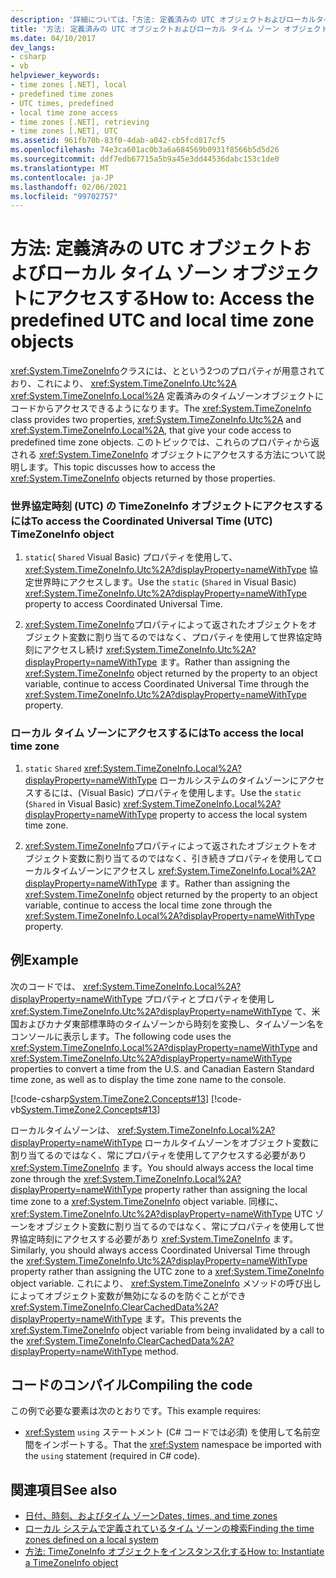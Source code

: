 ```yaml
---
description: '詳細については、「方法: 定義済みの UTC オブジェクトおよびローカルタイムゾーンオブジェクトにアクセスする」を参照してください。'
title: '方法: 定義済みの UTC オブジェクトおよびローカル タイム ゾーン オブジェクトにアクセスする'
ms.date: 04/10/2017
dev_langs:
- csharp
- vb
helpviewer_keywords:
- time zones [.NET], local
- predefined time zones
- UTC times, predefined
- local time zone access
- time zones [.NET], retrieving
- time zones [.NET], UTC
ms.assetid: 961fb70b-83f0-4dab-a042-cb5fcd817cf5
ms.openlocfilehash: 74e3ca601ac0b3a6a684569b0931f8566b5d5d26
ms.sourcegitcommit: ddf7edb67715a5b9a45e3dd44536dabc153c1de0
ms.translationtype: MT
ms.contentlocale: ja-JP
ms.lasthandoff: 02/06/2021
ms.locfileid: "99702757"
---
```

# <a name="how-to-access-the-predefined-utc-and-local-time-zone-objects"></a><span data-ttu-id="7d429-103">方法: 定義済みの UTC オブジェクトおよびローカル タイム ゾーン オブジェクトにアクセスする</span><span class="sxs-lookup"><span data-stu-id="7d429-103">How to: Access the predefined UTC and local time zone objects</span></span>

<span data-ttu-id="7d429-104"><xref:System.TimeZoneInfo>クラスには、とという2つのプロパティが用意されており、これにより、 <xref:System.TimeZoneInfo.Utc%2A> <xref:System.TimeZoneInfo.Local%2A> 定義済みのタイムゾーンオブジェクトにコードからアクセスできるようになります。</span><span class="sxs-lookup"><span data-stu-id="7d429-104">The <xref:System.TimeZoneInfo> class provides two properties, <xref:System.TimeZoneInfo.Utc%2A> and <xref:System.TimeZoneInfo.Local%2A>, that give your code access to predefined time zone objects.</span></span> <span data-ttu-id="7d429-105">このトピックでは、これらのプロパティから返される <xref:System.TimeZoneInfo> オブジェクトにアクセスする方法について説明します。</span><span class="sxs-lookup"><span data-stu-id="7d429-105">This topic discusses how to access the <xref:System.TimeZoneInfo> objects returned by those properties.</span></span>

### <a name="to-access-the-coordinated-universal-time-utc-timezoneinfo-object"></a><span data-ttu-id="7d429-106">世界協定時刻 (UTC) の TimeZoneInfo オブジェクトにアクセスするには</span><span class="sxs-lookup"><span data-stu-id="7d429-106">To access the Coordinated Universal Time (UTC) TimeZoneInfo object</span></span>

1. <span data-ttu-id="7d429-107">`static`( `Shared` Visual Basic) プロパティを使用して、 <xref:System.TimeZoneInfo.Utc%2A?displayProperty=nameWithType> 協定世界時にアクセスします。</span><span class="sxs-lookup"><span data-stu-id="7d429-107">Use the `static` (`Shared` in Visual Basic) <xref:System.TimeZoneInfo.Utc%2A?displayProperty=nameWithType> property to access Coordinated Universal Time.</span></span>

2. <span data-ttu-id="7d429-108"><xref:System.TimeZoneInfo>プロパティによって返されたオブジェクトをオブジェクト変数に割り当てるのではなく、プロパティを使用して世界協定時刻にアクセスし続け <xref:System.TimeZoneInfo.Utc%2A?displayProperty=nameWithType> ます。</span><span class="sxs-lookup"><span data-stu-id="7d429-108">Rather than assigning the <xref:System.TimeZoneInfo> object returned by the property to an object variable, continue to access Coordinated Universal Time through the <xref:System.TimeZoneInfo.Utc%2A?displayProperty=nameWithType> property.</span></span>

### <a name="to-access-the-local-time-zone"></a><span data-ttu-id="7d429-109">ローカル タイム ゾーンにアクセスするには</span><span class="sxs-lookup"><span data-stu-id="7d429-109">To access the local time zone</span></span>

1. <span data-ttu-id="7d429-110">`static` `Shared` <xref:System.TimeZoneInfo.Local%2A?displayProperty=nameWithType> ローカルシステムのタイムゾーンにアクセスするには、(Visual Basic) プロパティを使用します。</span><span class="sxs-lookup"><span data-stu-id="7d429-110">Use the `static` (`Shared` in Visual Basic) <xref:System.TimeZoneInfo.Local%2A?displayProperty=nameWithType> property to access the local system time zone.</span></span>

2. <span data-ttu-id="7d429-111"><xref:System.TimeZoneInfo>プロパティによって返されたオブジェクトをオブジェクト変数に割り当てるのではなく、引き続きプロパティを使用してローカルタイムゾーンにアクセスし <xref:System.TimeZoneInfo.Local%2A?displayProperty=nameWithType> ます。</span><span class="sxs-lookup"><span data-stu-id="7d429-111">Rather than assigning the <xref:System.TimeZoneInfo> object returned by the property to an object variable, continue to access the local time zone through the <xref:System.TimeZoneInfo.Local%2A?displayProperty=nameWithType> property.</span></span>

## <a name="example"></a><span data-ttu-id="7d429-112">例</span><span class="sxs-lookup"><span data-stu-id="7d429-112">Example</span></span>

<span data-ttu-id="7d429-113">次のコードでは、 <xref:System.TimeZoneInfo.Local%2A?displayProperty=nameWithType> プロパティとプロパティを使用し <xref:System.TimeZoneInfo.Utc%2A?displayProperty=nameWithType> て、米国およびカナダ東部標準時のタイムゾーンから時刻を変換し、タイムゾーン名をコンソールに表示します。</span><span class="sxs-lookup"><span data-stu-id="7d429-113">The following code uses the <xref:System.TimeZoneInfo.Local%2A?displayProperty=nameWithType> and <xref:System.TimeZoneInfo.Utc%2A?displayProperty=nameWithType> properties to convert a time from the U.S. and Canadian Eastern Standard time zone, as well as to display the time zone name to the console.</span></span>

[!code-csharp[System.TimeZone2.Concepts#13](../../../samples/snippets/csharp/VS_Snippets_CLR_System/system.TimeZone2.Concepts/CS/TimeZone2Concepts.cs#13)]
[!code-vb[System.TimeZone2.Concepts#13](../../../samples/snippets/visualbasic/VS_Snippets_CLR_System/system.TimeZone2.Concepts/VB/TimeZone2Concepts.vb#13)]

<span data-ttu-id="7d429-114">ローカルタイムゾーンは、 <xref:System.TimeZoneInfo.Local%2A?displayProperty=nameWithType> ローカルタイムゾーンをオブジェクト変数に割り当てるのではなく、常にプロパティを使用してアクセスする必要があり <xref:System.TimeZoneInfo> ます。</span><span class="sxs-lookup"><span data-stu-id="7d429-114">You should always access the local time zone through the <xref:System.TimeZoneInfo.Local%2A?displayProperty=nameWithType> property rather than assigning the local time zone to a <xref:System.TimeZoneInfo> object variable.</span></span> <span data-ttu-id="7d429-115">同様に、 <xref:System.TimeZoneInfo.Utc%2A?displayProperty=nameWithType> UTC ゾーンをオブジェクト変数に割り当てるのではなく、常にプロパティを使用して世界協定時刻にアクセスする必要があり <xref:System.TimeZoneInfo> ます。</span><span class="sxs-lookup"><span data-stu-id="7d429-115">Similarly, you should always access Coordinated Universal Time through the <xref:System.TimeZoneInfo.Utc%2A?displayProperty=nameWithType> property rather than assigning the UTC zone to a <xref:System.TimeZoneInfo> object variable.</span></span> <span data-ttu-id="7d429-116">これにより、 <xref:System.TimeZoneInfo> メソッドの呼び出しによってオブジェクト変数が無効になるのを防ぐことができ <xref:System.TimeZoneInfo.ClearCachedData%2A?displayProperty=nameWithType> ます。</span><span class="sxs-lookup"><span data-stu-id="7d429-116">This prevents the <xref:System.TimeZoneInfo> object variable from being invalidated by a call to the <xref:System.TimeZoneInfo.ClearCachedData%2A?displayProperty=nameWithType> method.</span></span>

## <a name="compiling-the-code"></a><span data-ttu-id="7d429-117">コードのコンパイル</span><span class="sxs-lookup"><span data-stu-id="7d429-117">Compiling the code</span></span>

<span data-ttu-id="7d429-118">この例で必要な要素は次のとおりです。</span><span class="sxs-lookup"><span data-stu-id="7d429-118">This example requires:</span></span>

- <span data-ttu-id="7d429-119"><xref:System> `using` ステートメント (C# コードでは必須) を使用して名前空間をインポートする。</span><span class="sxs-lookup"><span data-stu-id="7d429-119">That the <xref:System> namespace be imported with the `using` statement (required in C# code).</span></span>

## <a name="see-also"></a><span data-ttu-id="7d429-120">関連項目</span><span class="sxs-lookup"><span data-stu-id="7d429-120">See also</span></span>

- [<span data-ttu-id="7d429-121">日付、時刻、およびタイム ゾーン</span><span class="sxs-lookup"><span data-stu-id="7d429-121">Dates, times, and time zones</span></span>](index.md)
- [<span data-ttu-id="7d429-122">ローカル システムで定義されているタイム ゾーンの検索</span><span class="sxs-lookup"><span data-stu-id="7d429-122">Finding the time zones defined on a local system</span></span>](finding-the-time-zones-on-local-system.md)
- [<span data-ttu-id="7d429-123">方法: TimeZoneInfo オブジェクトをインスタンス化する</span><span class="sxs-lookup"><span data-stu-id="7d429-123">How to: Instantiate a TimeZoneInfo object</span></span>](instantiate-time-zone-info.md)
